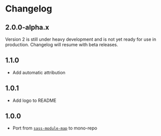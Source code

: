 # Changelog

<!-- The order of list items should be: Critical/Fixes, New, Update, Remove, Underpinnings -->
<!-- ## UNRELEASED -->

## 2.0.0-alpha.x

Version 2 is still under heavy development and is not yet ready for use in production. Changelog will resume with beta releases.

## 1.1.0

* Add automatic attribution

## 1.0.1

* Add logo to README

## 1.0.0

* Port from [`sass-module-map`](https://www.npmjs.com/package/sass-module-map) to mono-repo
